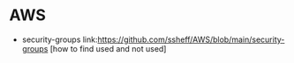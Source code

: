 # AWS

* security-groups link:https://github.com/ssheff/AWS/blob/main/security-groups [how to find used and not used]